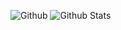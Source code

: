 ![Github](https://api.spencerwoo.com/substats/?source=github&queryKey=lampese)
![Github Stats](https://github-readme-stats.vercel.app/api?username=lampeset&show_icons=true)
